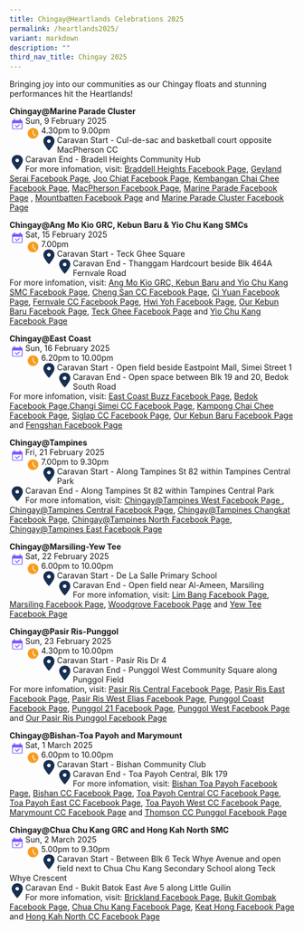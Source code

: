 ```yaml
---
title: Chingay@Heartlands Celebrations 2025
permalink: /heartlands2025/
variant: markdown
description: ""
third_nav_title: Chingay 2025
---
```

Bringing joy into our communities as our Chingay floats and stunning performances hit the Heartlands!

**Chingay@Marine Parade Cluster** <br>
<img src="/images/Heartlands/Cal.png" style="float:left; width:28px;height:28px">Sun, 9 February 2025 <br>
<img src="/images/Heartlands/Clock.png" style="float:left; width:28px;height:28px">4.30pm to 9.00pm<br>
<img src="/images/Heartlands/Pin.png" style="float:left; width:28px;height:28px">
Caravan Start - Cul-de-sac and basketball court opposite MacPherson CC<br><img src="/images/Heartlands/Pin.png" style="float:left; width:28px;height:28px">
Caravan End - Bradell Heights Community Hub<br>
For more infomation, visit: <a href="https://www.facebook.com/BraddellHeightsConstituency/">Braddell Heights Facebook Page</a>, <a href="https://www.facebook.com/YourGeylangSerai/">Geyland Serai Facebook Page</a>, <a href="https://www.facebook.com/joochiatourhome/">Joo Chiat Facebook Page</a>, <a href="https://www.facebook.com/KembanganChaiChee/">Kembangan Chai Chee Facebook Page</a>, <a href="https://www.facebook.com/MacPherson.Spirit/">MacPherson Facebook Page</a>, <a href="https://www.facebook.com/MarineParadeSG/">Marine Parade Facebook Page</a> , <a href="https://www.facebook.com/HappeningsatMountbatten/">Mountbatten Facebook Page</a> and <a href="https://www.facebook.com/marineparadecluster/">Marine Parade Cluster Facebook Page</a><br> 

**Chingay@Ang Mo Kio GRC, Kebun Baru &amp; Yio Chu Kang SMCs** <br>
<img src="/images/Heartlands/Cal.png" style="float:left; width:28px;height:28px">Sat, 15 February 2025 <br>
<img src="/images/Heartlands/Clock.png" style="float:left; width:28px;height:28px">7.00pm<br>
<img src="/images/Heartlands/Pin.png" style="float:left; width:28px;height:28px">
Caravan Start - Teck Ghee Square<br><img src="/images/Heartlands/Pin.png" style="float:left; width:28px;height:28px">
Caravan End - Thanggam Hardcourt beside Blk 464A Fernvale Road<br>
For more infomation, visit: <a href="https://www.facebook.com/amkgrckbycksmcs/">Ang Mo Kio GRC, Kebun Baru and Yio Chu Kang SMC Facebook Page</a>, <a href="https://www.facebook.com/Chengsancommunity/">Cheng San CC Facebook Page</a>, <a href="https://www.facebook.com/ciyuancclub/">Ci Yuan Facebook Page</a>, <a href="https://www.facebook.com/FernvaleCC/">Fernvale CC Facebook Page</a>, <a href="https://www.facebook.com/jalan.kayu/">Hwi Yoh Facebook Page</a>, <a href="https://www.facebook.com/OurKebunBaru/">Our Kebun Baru Facebook Page</a>, <a href="https://www.facebook.com/teckgheedivision/">Teck Ghee Facebook Page</a> and <a href="https://www.facebook.com/yckcc/">Yio Chu Kang Facebook Page</a> <br> 

**Chingay@East Coast** <br>
<img src="/images/Heartlands/Cal.png" style="float:left; width:28px;height:28px">Sun, 16 February 2025 <br>
<img src="/images/Heartlands/Clock.png" style="float:left; width:28px;height:28px">6.20pm to 10.00pm<br>
<img src="/images/Heartlands/Pin.png" style="float:left; width:28px;height:28px">
Caravan Start - Open field beside Eastpoint Mall, Simei Street 1 <br><img src="/images/Heartlands/Pin.png" style="float:left; width:28px;height:28px">
Caravan End - Open space between Blk 19 and 20, Bedok South Road<br>
For more infomation, visit: <a href="https://www.facebook.com/OurEastCoastBuzz/">East Coast Buzz Facebook Page</a>, <a href="https://www.facebook.com/weluvbedok/">Bedok Facebook Page</a>,<a href="https://www.facebook.com/ChangiSimeiCC/">Changi Simei CC Facebook Page</a>, <a href="https://www.facebook.com/kcc.ekampong/">Kampong Chai Chee Facebook Page</a>, <a href="https://www.facebook.com/mysiglap/">Siglap CC Facebook Page</a>, <a href="https://www.facebook.com/OurKebunBaru/">Our Kebun Baru Facebook Page</a> and <a href="https://www.facebook.com/fengshancommunityclub/">Fengshan Facebook Page</a> 

**Chingay@Tampines** <br>
<img src="/images/Heartlands/Cal.png" style="float:left; width:28px;height:28px">Fri, 21 February 2025<br>
<img src="/images/Heartlands/Clock.png" style="float:left; width:28px;height:28px">7.00pm to 9.30pm<br>
<img src="/images/Heartlands/Pin.png" style="float:left; width:28px;height:28px">Caravan Start - Along Tampines St 82 within Tampines Central Park<br>
<img src="/images/Heartlands/Pin.png" style="float:left; width:28px;height:28px">
Caravan End - Along Tampines St 82 within Tampines Central Park<br>
For more infomation, visit: <a href="https://www.facebook.com/tampineswest/">Chingay@Tampines West Facebook Page </a>, <a href="https://www.facebook.com/tampinescentralcc/">Chingay@Tampines Central Facebook Page</a>, <a href="https://www.facebook.com/tampines.changkat/">Chingay@Tampines Changkat Facebook Page</a>, <a href="https://www.facebook.com/TampNorth/">Chingay@Tampines North Facebook Page</a>, <a href="https://www.facebook.com/tampeastcc/">Chingay@Tampines East Facebook Page</a> <br> 

**Chingay@Marsiling-Yew Tee** <br>
<img src="/images/Heartlands/Cal.png" style="float:left; width:28px;height:28px">Sat, 22 February 2025<br>
<img src="/images/Heartlands/Clock.png" style="float:left; width:28px;height:28px">6.00pm to 10.00pm<br>
<img src="/images/Heartlands/Pin.png" style="float:left; width:28px;height:28px">
Caravan Start - De La Salle Primary School<br><img src="/images/Heartlands/Pin.png" style="float:left; width:28px;height:28px">
Caravan End -  Open field near Al-Ameen, Marsiling<br>
For more infomation, visit: <a href="https://www.facebook.com/our.limbang/">Lim Bang Facebook Page</a>, <a href="https://www.facebook.com/MarsilingHome/">Marsiling Facebook Page</a>, <a href="https://www.facebook.com/WoodgroveOurHome/">Woodgrove Facebook Page</a> and <a href="https://www.facebook.com/YewTee.Singapore/">Yew Tee Facebook Page</a> <br>

**Chingay@Pasir Ris-Punggol** <br>
<img src="/images/Heartlands/Cal.png" style="float:left; width:28px;height:28px">Sun, 23 February 2025<br>
<img src="/images/Heartlands/Clock.png" style="float:left; width:28px;height:28px">4.30pm to 10.00pm<br>
<img src="/images/Heartlands/Pin.png" style="float:left; width:28px;height:28px">
Caravan Start - Pasir Ris Dr 4<br><img src="/images/Heartlands/Pin.png" style="float:left; width:28px;height:28px">
Caravan End - Punggol West Community Square along Punggol Field<br>
For more infomation, visit: <a href="https://www.facebook.com/pasirriscentralco/">Pasir Ris Central Facebook Page</a>, <a href="https://www.facebook.com/pasirriseastcc/">Pasir Ris East Facebook Page</a>, <a href="https://www.facebook.com/eliascc/">Pasir Ris West Elias Facebook Page</a>, <a href="https://www.facebook.com/punggol.coast//">Punggol Coast Facebook Page</a>, <a href="https://www.facebook.com/p21cc/">Punggol 21 Facebook Page</a>, <a href="https://www.facebook.com/divisionpunggolwest/">Punggol West Facebook Page</a> and <a href="https://www.facebook.com/ourprpg/">Our Pasir Ris Punggol Facebook Page</a> <br> 

**Chingay@Bishan-Toa Payoh and Marymount** <br>
<img src="/images/Heartlands/Cal.png" style="float:left; width:28px;height:28px">Sat, 1 March 2025<br>
<img src="/images/Heartlands/Clock.png" style="float:left; width:28px;height:28px">6.00pm to 10.00pm<br>
<img src="/images/Heartlands/Pin.png" style="float:left; width:28px;height:28px">
Caravan Start - Bishan Community Club<br><img src="/images/Heartlands/Pin.png" style="float:left; width:28px;height:28px">
Caravan End - Toa Payoh Central, Blk 179<br>
For more infomation, visit: <a href="https://www.facebook.com/BishanToaPayoh/">Bishan Toa Payoh Facebook Page</a>, <a href="https://www.facebook.com/BishanCommunityClub/">Bishan CC Facebook Page</a>, <a href="https://www.facebook.com/tpycentralcc/">Toa Payoh Central CC Facebook Page</a>, <a href="https://www.facebook.com/toapayoheastcc/">Toa Payoh East CC Facebook Page</a>, <a href="https://www.facebook.com/tpwcc/">Toa Payoh West CC Facebook Page</a>, <a href="https://www.facebook.com/MarymountCC/">Marymount CC Facebook Page</a> and <a href="https://www.facebook.com/ThomsonCC/">Thomson CC Punggol Facebook Page</a> <br> 

**Chingay@Chua Chu Kang GRC and Hong Kah North SMC** <br>
<img src="/images/Heartlands/Cal.png" style="float:left; width:28px;height:28px">Sun, 2 March 2025<br>
<img src="/images/Heartlands/Clock.png" style="float:left; width:28px;height:28px">5.00pm to 9.30pm<br>
<img src="/images/Heartlands/Pin.png" style="float:left; width:28px;height:28px">
Caravan Start - Between Blk 6 Teck Whye Avenue and open field next to Chua Chu Kang Secondary School along Teck Whye Crescent<br><img src="/images/Heartlands/Pin.png" style="float:left; width:28px;height:28px">
Caravan End - Bukit Batok East Ave 5 along Little Guilin<br>
For more infomation, visit: <a href="https://www.facebook.com/ilovebrickland/">Brickland Facebook Page</a>, <a href="https://www.facebook.com/OurBukitGombak/">Bukit Gombak Facebook Page</a>, <a href="https://www.facebook.com/ChuaChuKangOurHome/">Chua Chu Kang Facebook Page</a>, <a href="https://www.facebook.com/ilovekeathong/">Keat Hong Facebook Page</a> and <a href="https://www.facebook.com/HongKahNorthCC/">Hong Kah North CC Facebook Page</a>